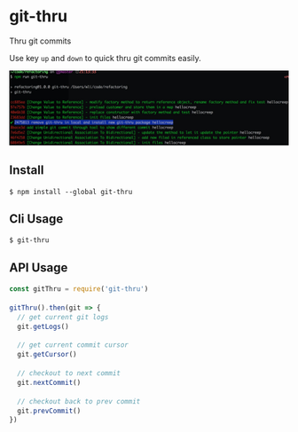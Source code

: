 # git-thru

Thru git commits

Use key `up` and `down` to quick thru git commits easily.

![](https://raw.githubusercontent.com/hellocreep/git-thru/master/git-thru-screenshot.jpeg)

## Install

```console
$ npm install --global git-thru
```

## Cli Usage

```console
$ git-thru
```

## API Usage

```js
const gitThru = require('git-thru')

gitThru().then(git => {
  // get current git logs
  git.getLogs()

  // get current commit cursor
  git.getCursor()

  // checkout to next commit
  git.nextCommit()

  // checkout back to prev commit
  git.prevCommit()  
})
```
